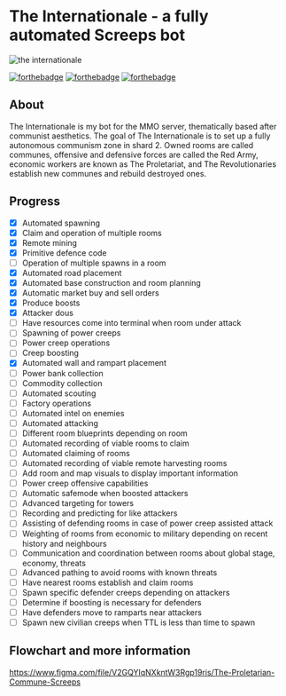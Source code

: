 # The Internationale - a fully automated Screeps bot

![the internationale](https://i.ibb.co/K5XGK5t/Group-2.png)

[![forthebadge](https://forthebadge.com/images/badges/built-with-love.svg)](https://forthebadge.com)
[![forthebadge](https://forthebadge.com/images/badges/open-source.svg)](https://forthebadge.com)
[![forthebadge](https://forthebadge.com/images/badges/contains-tasty-spaghetti-code.svg)](https://forthebadge.com)

## About

The Internationale is my bot for the MMO server, thematically based after communist aesthetics. The goal of The Internationale is to set up a fully autonomous communism zone in shard 2. Owned rooms are called communes, offensive and defensive forces are called the Red Army, economic workers are known as The Proletariat, and The Revolutionaries establish new communes and rebuild destroyed ones.


## Progress

- [x] Automated spawning
- [x] Claim and operation of multiple rooms
- [x] Remote mining
- [x] Primitive defence code
- [ ] Operation of multiple spawns in a room
- [x] Automated road placement
- [x] Automated base construction and room planning
- [x] Automatic market buy and sell orders
- [x] Produce boosts
- [x] Attacker dous
- [ ] Have resources come into terminal when room under attack
- [ ] Spawning of power creeps
- [ ] Power creep operations
- [ ] Creep boosting
- [x] Automated wall and rampart placement
- [ ] Power bank collection
- [ ] Commodity collection
- [ ] Automated scouting
- [ ] Factory operations
- [ ] Automated intel on enemies
- [ ] Automated attacking
- [ ] Different room blueprints depending on room
- [ ] Automated recording of viable rooms to claim
- [ ] Automated claiming of rooms
- [ ] Automated recording of viable remote harvesting rooms
- [ ] Add room and map visuals to display important information
- [ ] Power creep offensive capabilities
- [ ] Automatic safemode when boosted attackers
- [ ] Advanced targeting for towers
- [ ] Recording and predicting for like attackers
- [ ] Assisting of defending rooms in case of power creep assisted attack
- [ ] Weighting of rooms from economic to military depending on recent history and neighbours
- [ ] Communication and coordination between rooms about global stage, economy, threats
- [ ] Advanced pathing to avoid rooms with known threats
- [ ] Have nearest rooms establish and claim rooms
- [ ] Spawn specific defender creeps depending on attackers
- [ ] Determine if boosting is necessary for defenders
- [ ] Have defenders move to ramparts near attackers
- [ ] Spawn new civilian creeps when TTL is less than time to spawn

## Flowchart and more information

https://www.figma.com/file/V2GQYIqNXkntW3Rgp19ris/The-Proletarian-Commune-Screeps
